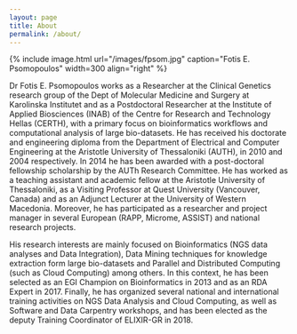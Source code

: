```yaml
---
layout: page
title: About
permalink: /about/
---
```


{% include image.html url="/images/fpsom.jpg" caption="Fotis E. Psomopoulos" width=300 align="right" %}

Dr Fotis E. Psomopoulos works as a Researcher at the Clinical Genetics research group of the Dept of Molecular Medicine and Surgery at Karolinska Institutet and as a Postdoctoral Researcher at the Institute of Applied Biosciences (INAB) of the Centre for Research and Technology Hellas (CERTH), with a primary focus on bioinformatics workflows and computational analysis of large bio-datasets. He has received his doctorate and engineering diploma from the Department of Electrical and Computer Engineering at the Aristotle University of Thessaloniki (AUTH), in 2010 and 2004 respectively. In 2014 he has been awarded with a post-doctoral fellowship scholarship by the AUTh Research Committee. He has worked as a teaching assistant and academic fellow at the Aristotle University of Thessaloniki, as a Visiting Professor at Quest University (Vancouver, Canada) and as an Adjunct Lecturer at the University of Western Macedonia. Moreover, he has participated as a researcher and project manager in several European (RAPP, Microme, ASSIST) and national research projects.

His research interests are mainly focused on Bioinformatics (NGS data analyses and Data Integration), Data Mining techniques for knowledge extraction form large bio-datasets and Parallel and Distributed Computing (such as Cloud Computing) among others. In this context, he has been selected as an EGI Champion on Bioinformatics in 2013 and as an RDA Expert in 2017. Finally, he has organized several national and international training activities on NGS Data Analysis and Cloud Computing, as well as Software and Data Carpentry workshops, and has been elected as the deputy Training Coordinator of ELIXIR-GR in 2018.
